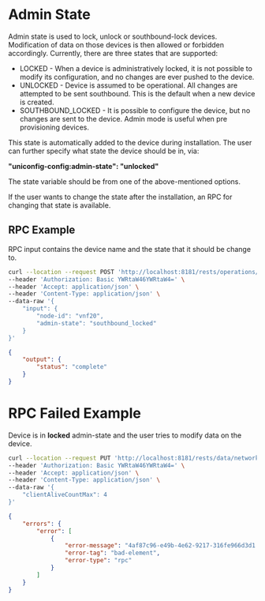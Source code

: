 # Admin State

Admin state is used to lock, unlock or southbound-lock devices. 
Modification of data on those devices is then allowed or forbidden 
accordingly. Currently, there are three states that are supported:

* LOCKED - When a device is administratively locked, it is not possible 
  to modify its configuration, and no changes are ever pushed to the device.
* UNLOCKED - Device is assumed to be operational. All changes are attempted
  to be sent southbound. This is the default when a new device is created.
* SOUTHBOUND_LOCKED - It is possible to configure the device, but no changes 
  are sent to the device. Admin mode is useful when pre provisioning devices.

This state is automatically added to the device during installation. The user
can further specify what state the device should be in, via:
    
**"uniconfig-config:admin-state": "unlocked"**

The state variable should be from one of the above-mentioned options.

If the user wants to change the state after the installation, an RPC for
changing that state is available.

## RPC Example

RPC input contains the device name and the state that it should be change to.

```bash RPC Request
curl --location --request POST 'http://localhost:8181/rests/operations/connection-manager:change-admin-state' \
--header 'Authorization: Basic YWRtaW46YWRtaW4=' \
--header 'Accept: application/json' \
--header 'Content-Type: application/json' \
--data-raw '{
    "input": {
        "node-id": "vnf20",
        "admin-state": "southbound_locked"
    }
}'
```
```json RPC Response, Status: 200
{
    "output": {
        "status": "complete"
    }
}
```

# RPC Failed Example

Device is in **locked** admin-state and the user tries to modify data on the device.

```bash RPC Request
curl --location --request PUT 'http://localhost:8181/rests/data/network-topology:network-topology/topology=uniconfig/node={{node_id}}/configuration/confdConfig/ssh/clientAliveCountMax' \
--header 'Authorization: Basic YWRtaW46YWRtaW4=' \
--header 'Accept: application/json' \
--header 'Content-Type: application/json' \
--data-raw '{
    "clientAliveCountMax": 4
}'
```
```json RPC Response, Status: 400
{
    "errors": {
        "error": [
            {
                "error-message": "4af87c96-e49b-4e62-9217-316fe966d3d1: The commit RPC returned FAIL status. \n The node: '{{node_id}}' is currently in admin-state LOCKED.",
                "error-tag": "bad-element",
                "error-type": "rpc"
            }
        ]
    }
}
```
